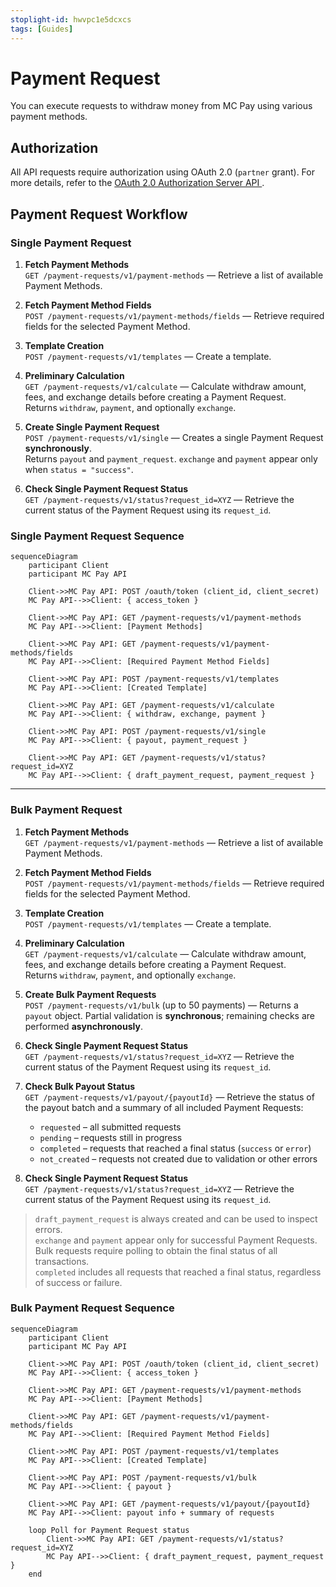 ```yaml
---
stoplight-id: hwvpc1e5dcxcs
tags: [Guides]
---
```


# Payment Request

You can execute requests to withdraw money from MC Pay using various payment methods.

## Authorization

All API requests require authorization using OAuth 2.0 (`partner` grant). For more details, refer to the [OAuth 2.0 Authorization Server API
](OAuth.md).

## Payment Request Workflow

### Single Payment Request

1. **Fetch Payment Methods**\
   `GET /payment-requests/v1/payment-methods` — Retrieve a list of available Payment Methods.

2. **Fetch Payment Method Fields**\
   `POST /payment-requests/v1/payment-methods/fields` — Retrieve required fields for the selected Payment Method.

3. **Template Creation**\
   `POST /payment-requests/v1/templates` — Create a template.

4. **Preliminary Calculation**\
   `GET /payment-requests/v1/calculate` — Calculate withdraw amount, fees, and exchange details before creating a Payment Request.\
   Returns `withdraw`, `payment`, and optionally `exchange`.

5. **Create Single Payment Request**\
   `POST /payment-requests/v1/single` — Creates a single Payment Request **synchronously**.\
   Returns `payout` and `payment_request`.
   `exchange` and `payment` appear only when `status = "success"`.

6. **Check Single Payment Request Status**\
   `GET /payment-requests/v1/status?request_id=XYZ` — Retrieve the current status of the Payment Request using its `request_id`.

### Single Payment Request Sequence

```mermaid
sequenceDiagram
    participant Client
    participant MC Pay API

    Client->>MC Pay API: POST /oauth/token (client_id, client_secret)
    MC Pay API-->>Client: { access_token }

    Client->>MC Pay API: GET /payment-requests/v1/payment-methods
    MC Pay API-->>Client: [Payment Methods]

    Client->>MC Pay API: GET /payment-requests/v1/payment-methods/fields
    MC Pay API-->>Client: [Required Payment Method Fields]

    Client->>MC Pay API: POST /payment-requests/v1/templates
    MC Pay API-->>Client: [Created Template]

    Client->>MC Pay API: GET /payment-requests/v1/calculate
    MC Pay API-->>Client: { withdraw, exchange, payment }

    Client->>MC Pay API: POST /payment-requests/v1/single
    MC Pay API-->>Client: { payout, payment_request }

    Client->>MC Pay API: GET /payment-requests/v1/status?request_id=XYZ
    MC Pay API-->>Client: { draft_payment_request, payment_request }
```
---

### Bulk Payment Request
1. **Fetch Payment Methods**\
   `GET /payment-requests/v1/payment-methods` — Retrieve a list of available Payment Methods.

2. **Fetch Payment Method Fields**\
   `POST /payment-requests/v1/payment-methods/fields` — Retrieve required fields for the selected Payment Method.

3. **Template Creation**\
   `POST /payment-requests/v1/templates` — Create a template.

4. **Preliminary Calculation**\
   `GET /payment-requests/v1/calculate` — Calculate withdraw amount, fees, and exchange details before creating a Payment Request.\
   Returns `withdraw`, `payment`, and optionally `exchange`.

5. **Create Bulk Payment Requests**\
   `POST /payment-requests/v1/bulk` (up to 50 payments) — Returns a `payout` object. Partial validation is **synchronous**; remaining checks are performed **asynchronously**.

6. **Check Single Payment Request Status**\
   `GET /payment-requests/v1/status?request_id=XYZ` — Retrieve the current status of the Payment Request using its `request_id`.

7. **Check Bulk Payout Status**\
   `GET /payment-requests/v1/payout/{payoutId}` — Retrieve the status of the payout batch and a summary of all included Payment Requests:
   - `requested` – all submitted requests
   - `pending` – requests still in progress
   - `completed` – requests that reached a final status (`success` or `error`)
   - `not_created` – requests not created due to validation or other errors

8. **Check Single Payment Request Status**\
   `GET /payment-requests/v1/status?request_id=XYZ` — Retrieve the current status of the Payment Request using its `request_id`.

> `draft_payment_request` is always created and can be used to inspect errors.\
> `exchange` and `payment` appear only for successful Payment Requests.\
> Bulk requests require polling to obtain the final status of all transactions.\
> `completed` includes all requests that reached a final status, regardless of success or failure.

### Bulk Payment Request Sequence

```mermaid
sequenceDiagram
    participant Client
    participant MC Pay API

    Client->>MC Pay API: POST /oauth/token (client_id, client_secret)
    MC Pay API-->>Client: { access_token }

    Client->>MC Pay API: GET /payment-requests/v1/payment-methods
    MC Pay API-->>Client: [Payment Methods]

    Client->>MC Pay API: GET /payment-requests/v1/payment-methods/fields
    MC Pay API-->>Client: [Required Payment Method Fields]

    Client->>MC Pay API: POST /payment-requests/v1/templates
    MC Pay API-->>Client: [Created Template]

    Client->>MC Pay API: POST /payment-requests/v1/bulk
    MC Pay API-->>Client: { payout }

    Client->>MC Pay API: GET /payment-requests/v1/payout/{payoutId}
    MC Pay API-->>Client: payout info + summary of requests

    loop Poll for Payment Request status
        Client->>MC Pay API: GET /payment-requests/v1/status?request_id=XYZ
        MC Pay API-->>Client: { draft_payment_request, payment_request }
    end
```

